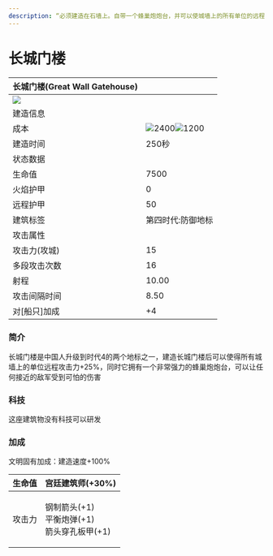 ```yaml
---
description: “必须建造在石墙上。自带一个蜂巢炮炮台，并可以使城墙上的所有单位的远程伤害+25%”
---
```


# 长城门楼

| 长城门楼(Great Wall Gatehouse)                                                                                                 |                                                                                                                                                                                                        |
| -------------------------------------------------------------------------------------------------------------------------- | ------------------------------------------------------------------------------------------------------------------------------------------------------------------------------------------------------ |
| ![](https://seicing-1257171891.cos.ap-nanjing.myqcloud.com/3fatcatpool/aoe4/tech/%E9%95%BF%E5%9F%8E%E9%97%A8%E6%A5%BC.png) |                                                                                                                                                                                                        |
| 建造信息                                                                                                                       |                                                                                                                                                                                                        |
| 成本                                                                                                                         | ![](https://seicing-1257171891.cos.ap-nanjing.myqcloud.com/3fatcatpool/aoe4/tech/%E8%82%89.png)2400![](https://seicing-1257171891.cos.ap-nanjing.myqcloud.com/3fatcatpool/aoe4/tech/%E9%87%91.png)1200 |
| 建造时间                                                                                                                       | 250秒                                                                                                                                                                                                   |
| 状态数据                                                                                                                       |                                                                                                                                                                                                        |
| 生命值                                                                                                                        | 7500                                                                                                                                                                                                   |
| 火焰护甲                                                                                                                       | 0                                                                                                                                                                                                      |
| 远程护甲                                                                                                                       | 50                                                                                                                                                                                                     |
| 建筑标签                                                                                                                       | 第四时代:防御地标                                                                                                                                                                                              |
| 攻击属性                                                                                                                       |                                                                                                                                                                                                        |
| 攻击力(攻城)                                                                                                                    | 15                                                                                                                                                                                                     |
| 多段攻击次数                                                                                                                     | 16                                                                                                                                                                                                     |
| 射程                                                                                                                         | 10.00                                                                                                                                                                                                  |
| 攻击间隔时间                                                                                                                     | 8.50                                                                                                                                                                                                   |
| 对\[船只]加成                                                                                                                   | +4                                                                                                                                                                                                     |

### 简介 <a href="#jia" id="jia"></a>

长城门楼是中国人升级到时代4的两个地标之一，建造长城门楼后可以使得所有城墙上的单位远程攻击力+25%，同时它拥有一个非常强力的蜂巢炮炮台，可以让任何接近的敌军受到可怕的伤害

### 科技 <a href="#sp1" id="sp1"></a>

这座建筑物没有科技可以研发

### 加成 <a href="#sp" id="sp"></a>

文明固有加成：建造速度+100%

| 生命值 | <img src="https://seicing-1257171891.cos.ap-nanjing.myqcloud.com/3fatcatpool/aoe4/tech/%E5%AE%AB%E5%BB%B7%E5%BB%BA%E7%AD%91%E5%B8%88.png" alt="" data-size="line">宫廷建筑师(+30%)                                                                                                                                                                                                                                                                                                                                                          |
| --- | -------------------------------------------------------------------------------------------------------------------------------------------------------------------------------------------------------------------------------------------------------------------------------------------------------------------------------------------------------------------------------------------------------------------------------------------------------------------------------------------------------------------------------------- |
| 攻击力 | <p><img src="https://seicing-1257171891.cos.ap-nanjing.myqcloud.com/3fatcatpool/aoe4/tech/%E9%92%A2%E5%88%B6%E7%AE%AD%E5%A4%B4.png" alt="" data-size="line">钢制箭头(+1)<br><img src="https://seicing-1257171891.cos.ap-nanjing.myqcloud.com/3fatcatpool/aoe4/tech/%E5%B9%B3%E8%A1%A1%E7%82%AE%E5%BC%B9.png" alt="" data-size="line">平衡炮弹(+1)<br><img src="https://seicing-1257171891.cos.ap-nanjing.myqcloud.com/3fatcatpool/aoe4/tech/%E7%AE%AD%E5%A4%B4%E7%A9%BF%E5%AD%94%E6%9D%BF%E7%94%B2.png" alt="" data-size="line">箭头穿孔板甲(+1)</p> |
